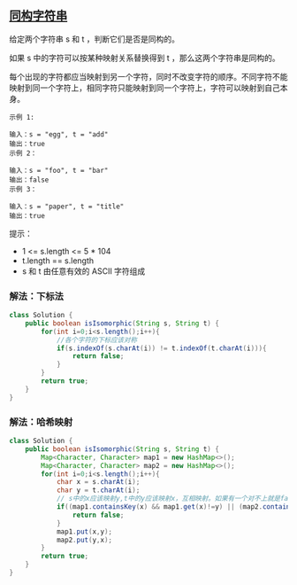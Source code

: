 ## [同构字符串](https://leetcode.cn/problems/isomorphic-strings/description/)

给定两个字符串 s 和 t ，判断它们是否是同构的。

如果 s 中的字符可以按某种映射关系替换得到 t ，那么这两个字符串是同构的。

每个出现的字符都应当映射到另一个字符，同时不改变字符的顺序。不同字符不能映射到同一个字符上，相同字符只能映射到同一个字符上，字符可以映射到自己本身。


````
示例 1:

输入：s = "egg", t = "add"
输出：true
示例 2：

输入：s = "foo", t = "bar"
输出：false
示例 3：

输入：s = "paper", t = "title"
输出：true
````

提示：


- 1 <= s.length <= 5 * 104
- t.length == s.length
- s 和 t 由任意有效的 ASCII 字符组成

### 解法：下标法

````java
class Solution {
    public boolean isIsomorphic(String s, String t) {
        for(int i=0;i<s.length();i++){
            //各个字符的下标应该对称
            if(s.indexOf(s.charAt(i)) != t.indexOf(t.charAt(i))){
                return false;
            }
        }
        return true;
    }
}
````

### 解法：哈希映射

````java
class Solution {
    public boolean isIsomorphic(String s, String t) {
        Map<Character, Character> map1 = new HashMap<>();
        Map<Character, Character> map2 = new HashMap<>();
        for(int i=0;i<s.length();i++){
            char x = s.charAt(i);
            char y = t.charAt(i);
            // s中的x应该映射y,t中的y应该映射x，互相映射。如果有一个对不上就是false
            if((map1.containsKey(x) && map1.get(x)!=y) || (map2.containsKey(y) && map2.get(y)!=x)){
                return false;
            }
            map1.put(x,y);
            map2.put(y,x);
        }
        return true;
    }
}
````